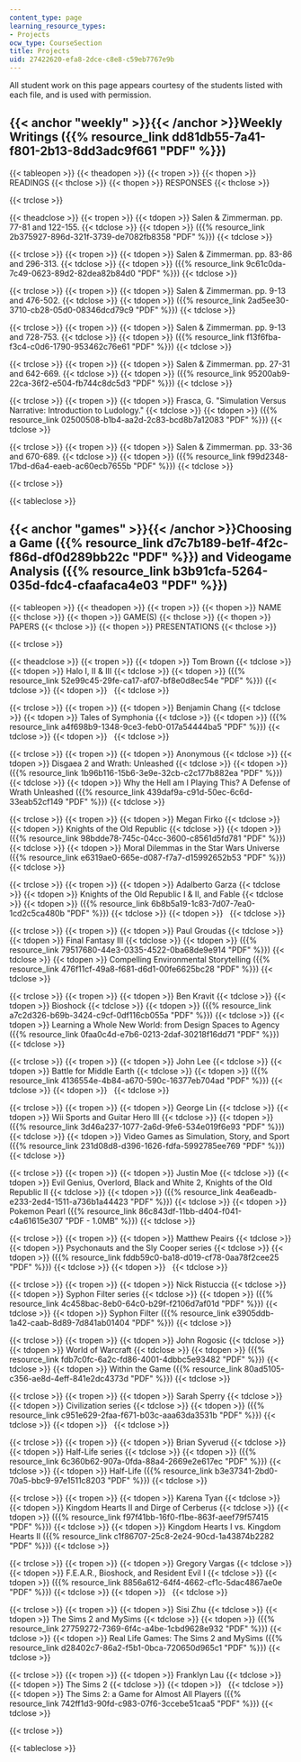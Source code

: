 ```yaml
---
content_type: page
learning_resource_types:
- Projects
ocw_type: CourseSection
title: Projects
uid: 27422620-efa8-2dce-c8e8-c59eb7767e9b
---
```


All student work on this page appears courtesy of the students listed with each file, and is used with permission.

{{< anchor "weekly" >}}{{< /anchor >}}Weekly Writings ({{% resource_link dd81db55-7a41-f801-2b13-8dd3adc9f661 "PDF" %}})
---------------------------------------------------------------------------------------------------------

{{< tableopen >}}
{{< theadopen >}}
{{< tropen >}}
{{< thopen >}}
READINGS
{{< thclose >}}
{{< thopen >}}
RESPONSES
{{< thclose >}}

{{< trclose >}}

{{< theadclose >}}
{{< tropen >}}
{{< tdopen >}}
Salen & Zimmerman. pp. 77-81 and 122-155.
{{< tdclose >}}
{{< tdopen >}}
({{% resource_link 2b375927-896d-321f-3739-de7082fb8358 "PDF" %}})
{{< tdclose >}}

{{< trclose >}}
{{< tropen >}}
{{< tdopen >}}
Salen & Zimmerman. pp. 83-86 and 296-313.
{{< tdclose >}}
{{< tdopen >}}
({{% resource_link 9c61c0da-7c49-0623-89d2-82dea82b84d0 "PDF" %}})
{{< tdclose >}}

{{< trclose >}}
{{< tropen >}}
{{< tdopen >}}
Salen & Zimmerman. pp. 9-13 and 476-502.
{{< tdclose >}}
{{< tdopen >}}
({{% resource_link 2ad5ee30-3710-cb28-05d0-08346dcd79c9 "PDF" %}})
{{< tdclose >}}

{{< trclose >}}
{{< tropen >}}
{{< tdopen >}}
Salen & Zimmerman. pp. 9-13 and 728-753.
{{< tdclose >}}
{{< tdopen >}}
({{% resource_link f13f6fba-f3c4-c0d6-1790-953462c76e61 "PDF" %}})
{{< tdclose >}}

{{< trclose >}}
{{< tropen >}}
{{< tdopen >}}
Salen & Zimmerman. pp. 27-31 and 642-669.
{{< tdclose >}}
{{< tdopen >}}
({{% resource_link 95200ab9-22ca-36f2-e504-fb744c8dc5d3 "PDF" %}})
{{< tdclose >}}

{{< trclose >}}
{{< tropen >}}
{{< tdopen >}}
Frasca, G. "Simulation Versus Narrative: Introduction to Ludology."
{{< tdclose >}}
{{< tdopen >}}
({{% resource_link 02500508-b1b4-aa2d-2c83-bcd8b7a12083 "PDF" %}})
{{< tdclose >}}

{{< trclose >}}
{{< tropen >}}
{{< tdopen >}}
Salen & Zimmerman. pp. 33-36 and 670-689.
{{< tdclose >}}
{{< tdopen >}}
({{% resource_link f99d2348-17bd-d6a4-eaeb-ac60ecb7655b "PDF" %}})
{{< tdclose >}}

{{< trclose >}}

{{< tableclose >}}

{{< anchor "games" >}}{{< /anchor >}}Choosing a Game ({{% resource_link d7c7b189-be1f-4f2c-f86d-df0d289bb22c "PDF" %}}) and Videogame Analysis ({{% resource_link b3b91cfa-5264-035d-fdc4-cfaafaca4e03 "PDF" %}})
----------------------------------------------------------------------------------------------------------------------------------------------------------------------------------

{{< tableopen >}}
{{< theadopen >}}
{{< tropen >}}
{{< thopen >}}
NAME
{{< thclose >}}
{{< thopen >}}
GAME(S)
{{< thclose >}}
{{< thopen >}}
PAPERS
{{< thclose >}}
{{< thopen >}}
PRESENTATIONS
{{< thclose >}}

{{< trclose >}}

{{< theadclose >}}
{{< tropen >}}
{{< tdopen >}}
Tom Brown
{{< tdclose >}}
{{< tdopen >}}
Halo I, II & III
{{< tdclose >}}
{{< tdopen >}}
({{% resource_link 52e99c45-29fe-ca17-af07-bf8e0d8ec54e "PDF" %}})
{{< tdclose >}}
{{< tdopen >}}
 
{{< tdclose >}}

{{< trclose >}}
{{< tropen >}}
{{< tdopen >}}
Benjamin Chang
{{< tdclose >}}
{{< tdopen >}}
Tales of Symphonia
{{< tdclose >}}
{{< tdopen >}}
({{% resource_link a4f698b9-1348-9ce3-feb0-017a54444ba5 "PDF" %}})
{{< tdclose >}}
{{< tdopen >}}
 
{{< tdclose >}}

{{< trclose >}}
{{< tropen >}}
{{< tdopen >}}
Anonymous
{{< tdclose >}}
{{< tdopen >}}
Disgaea 2 and Wrath: Unleashed
{{< tdclose >}}
{{< tdopen >}}
({{% resource_link 1b96b116-15b6-3e9e-32cb-c2c177b882ea "PDF" %}})
{{< tdclose >}}
{{< tdopen >}}
Why the Hell am I Playing This? A Defense of Wrath Unleashed ({{% resource_link 439daf9a-c91d-50ec-6c6d-33eab52cf149 "PDF" %}})
{{< tdclose >}}

{{< trclose >}}
{{< tropen >}}
{{< tdopen >}}
Megan Firko
{{< tdclose >}}
{{< tdopen >}}
Knights of the Old Republic
{{< tdclose >}}
{{< tdopen >}}
({{% resource_link 98bdde78-745c-04cc-3600-c8561d5fd781 "PDF" %}})
{{< tdclose >}}
{{< tdopen >}}
Moral Dilemmas in the Star Wars Universe ({{% resource_link e6319ae0-665e-d087-f7a7-d15992652b53 "PDF" %}})
{{< tdclose >}}

{{< trclose >}}
{{< tropen >}}
{{< tdopen >}}
Adalberto Garza
{{< tdclose >}}
{{< tdopen >}}
Knights of the Old Republic I & II, and Fable
{{< tdclose >}}
{{< tdopen >}}
({{% resource_link 6b8b5a19-1c83-7d07-7ea0-1cd2c5ca480b "PDF" %}})
{{< tdclose >}}
{{< tdopen >}}
 
{{< tdclose >}}

{{< trclose >}}
{{< tropen >}}
{{< tdopen >}}
Paul Groudas
{{< tdclose >}}
{{< tdopen >}}
Final Fantasy III
{{< tdclose >}}
{{< tdopen >}}
({{% resource_link 79517680-44e3-0335-4522-0ba68de9e914 "PDF" %}})
{{< tdclose >}}
{{< tdopen >}}
Compelling Environmental Storytelling ({{% resource_link 476f11cf-49a8-f681-d6d1-00fe6625bc28 "PDF" %}})
{{< tdclose >}}

{{< trclose >}}
{{< tropen >}}
{{< tdopen >}}
Ben Kravit
{{< tdclose >}}
{{< tdopen >}}
Bioshock
{{< tdclose >}}
{{< tdopen >}}
({{% resource_link a7c2d326-b69b-3424-c9cf-0df116cb055a "PDF" %}})
{{< tdclose >}}
{{< tdopen >}}
Learning a Whole New World: from Design Spaces to Agency ({{% resource_link 0faa0c4d-e7b6-0213-2daf-30218f16dd71 "PDF" %}})
{{< tdclose >}}

{{< trclose >}}
{{< tropen >}}
{{< tdopen >}}
John Lee
{{< tdclose >}}
{{< tdopen >}}
Battle for Middle Earth
{{< tdclose >}}
{{< tdopen >}}
({{% resource_link 4136554e-4b84-a670-590c-16377eb704ad "PDF" %}})
{{< tdclose >}}
{{< tdopen >}}
 
{{< tdclose >}}

{{< trclose >}}
{{< tropen >}}
{{< tdopen >}}
George Lin
{{< tdclose >}}
{{< tdopen >}}
Wii Sports and Guitar Hero III
{{< tdclose >}}
{{< tdopen >}}
({{% resource_link 3d46a237-1077-2a6d-9fe6-534e019f6e93 "PDF" %}})
{{< tdclose >}}
{{< tdopen >}}
Video Games as Simulation, Story, and Sport ({{% resource_link 231d08d8-d396-1626-fdfa-5992785ee769 "PDF" %}})
{{< tdclose >}}

{{< trclose >}}
{{< tropen >}}
{{< tdopen >}}
Justin Moe
{{< tdclose >}}
{{< tdopen >}}
Evil Genius, Overlord, Black and White 2, Knights of the Old Republic II
{{< tdclose >}}
{{< tdopen >}}
({{% resource_link 4ea6eadb-e233-2ed4-1511-a736b1a44423 "PDF" %}})
{{< tdclose >}}
{{< tdopen >}}
Pokemon Pearl ({{% resource_link 86c843df-11bb-d404-f041-c4a61615e307 "PDF - 1.0MB" %}})
{{< tdclose >}}

{{< trclose >}}
{{< tropen >}}
{{< tdopen >}}
Matthew Peairs
{{< tdclose >}}
{{< tdopen >}}
Psychonauts and the Sly Cooper series
{{< tdclose >}}
{{< tdopen >}}
({{% resource_link fddb59c0-ba18-d019-cf78-0aa78f2cee25 "PDF" %}})
{{< tdclose >}}
{{< tdopen >}}
 
{{< tdclose >}}

{{< trclose >}}
{{< tropen >}}
{{< tdopen >}}
Nick Ristuccia
{{< tdclose >}}
{{< tdopen >}}
Syphon Filter series
{{< tdclose >}}
{{< tdopen >}}
({{% resource_link 4c458bac-8eb0-64c0-b29f-f2106d7af01d "PDF" %}})
{{< tdclose >}}
{{< tdopen >}}
Syphon Filter ({{% resource_link e3905ddb-1a42-caab-8d89-7d841ab01404 "PDF" %}})
{{< tdclose >}}

{{< trclose >}}
{{< tropen >}}
{{< tdopen >}}
John Rogosic
{{< tdclose >}}
{{< tdopen >}}
World of Warcraft
{{< tdclose >}}
{{< tdopen >}}
({{% resource_link fdb7c0fc-6a2c-fd86-4001-4dbbc5e93482 "PDF" %}})
{{< tdclose >}}
{{< tdopen >}}
Within the Game ({{% resource_link 80ad5105-c356-ae8d-4eff-841e2dc4373d "PDF" %}})
{{< tdclose >}}

{{< trclose >}}
{{< tropen >}}
{{< tdopen >}}
Sarah Sperry
{{< tdclose >}}
{{< tdopen >}}
Civilization series
{{< tdclose >}}
{{< tdopen >}}
({{% resource_link c951e629-2faa-f671-b03c-aaa63da3531b "PDF" %}})
{{< tdclose >}}
{{< tdopen >}}
 
{{< tdclose >}}

{{< trclose >}}
{{< tropen >}}
{{< tdopen >}}
Brian Syverud
{{< tdclose >}}
{{< tdopen >}}
Half-Life series
{{< tdclose >}}
{{< tdopen >}}
({{% resource_link 6c360b62-907a-0fda-88a4-2669e2e617ec "PDF" %}})
{{< tdclose >}}
{{< tdopen >}}
Half-Life ({{% resource_link b3e37341-2bd0-70a5-bbc9-97e1511c8203 "PDF" %}})
{{< tdclose >}}

{{< trclose >}}
{{< tropen >}}
{{< tdopen >}}
Karena Tyan
{{< tdclose >}}
{{< tdopen >}}
Kingdom Hearts II and Dirge of Cerberus
{{< tdclose >}}
{{< tdopen >}}
({{% resource_link f97f41bb-16f0-f1be-863f-aeef79f57415 "PDF" %}})
{{< tdclose >}}
{{< tdopen >}}
Kingdom Hearts I vs. Kingdom Hearts II ({{% resource_link c1f86707-25c8-2e24-90cd-1a43874b2282 "PDF" %}})
{{< tdclose >}}

{{< trclose >}}
{{< tropen >}}
{{< tdopen >}}
Gregory Vargas
{{< tdclose >}}
{{< tdopen >}}
F.E.A.R., Bioshock, and Resident Evil I
{{< tdclose >}}
{{< tdopen >}}
({{% resource_link 8856a612-64f4-4662-cf1c-5dac4867ae0e "PDF" %}})
{{< tdclose >}}
{{< tdopen >}}
 
{{< tdclose >}}

{{< trclose >}}
{{< tropen >}}
{{< tdopen >}}
Sisi Zhu
{{< tdclose >}}
{{< tdopen >}}
The Sims 2 and MySims
{{< tdclose >}}
{{< tdopen >}}
({{% resource_link 27759272-7369-6f4c-a4be-1cbd9628e932 "PDF" %}})
{{< tdclose >}}
{{< tdopen >}}
Real Life Games: The Sims 2 and MySims ({{% resource_link d28402c7-86a2-f5b1-0bca-720650d965c1 "PDF" %}})
{{< tdclose >}}

{{< trclose >}}
{{< tropen >}}
{{< tdopen >}}
Franklyn Lau
{{< tdclose >}}
{{< tdopen >}}
The Sims 2
{{< tdclose >}}
{{< tdopen >}}
 
{{< tdclose >}}
{{< tdopen >}}
The Sims 2: a Game for Almost All Players ({{% resource_link 742ff1d3-90fd-c983-07f6-3ccebe51caa5 "PDF" %}})
{{< tdclose >}}

{{< trclose >}}

{{< tableclose >}}